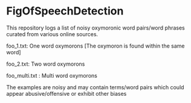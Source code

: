 # FigOfSpeechDetection

This repository logs a list of noisy oxymoronic word pairs/word phrases curated from various online sources.


foo_1.txt: One word oxymorons [The oxymoron is found within the same word]

foo_2.txt: Two word oxymorons

foo_multi.txt : Multi word oxymorons

The examples are noisy and may contain terms/word pairs which could appear abusive/offensive or exhibit other biases
